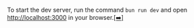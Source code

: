 <div data-annotation-id="qehdx5pkmszcarbzanh4a0to" data-type="ai-content"><p>To start the dev server, run the command <code>bun run dev</code> and open <a target="_blank" rel="noopener noreferrer nofollow" class="no-underline cursor-pointer text-blue-600 hover:text-blue-800" href="http://localhost:3000">http://localhost:3000</a> in your browser.<a target="_blank" rel="noopener noreferrer nofollow" class="no-underline cursor-pointer text-blue-600 hover:text-blue-800 text-xs text-gray-500" href="/repos/owev2nf83js7kmr9ur60e2x6/annotations/qehdx5pkmszcarbzanh4a0to">[➡️]</a></p></div>
